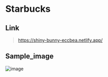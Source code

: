 # Starbucks

Link
-------
>https://shiny-bunny-eccbea.netlify.app/

Sample_image
---------
![image](https://github.com/HongYeonSeung/startbucks/assets/105265694/54d1d557-d0ab-4823-9738-f3fa877903b1)
